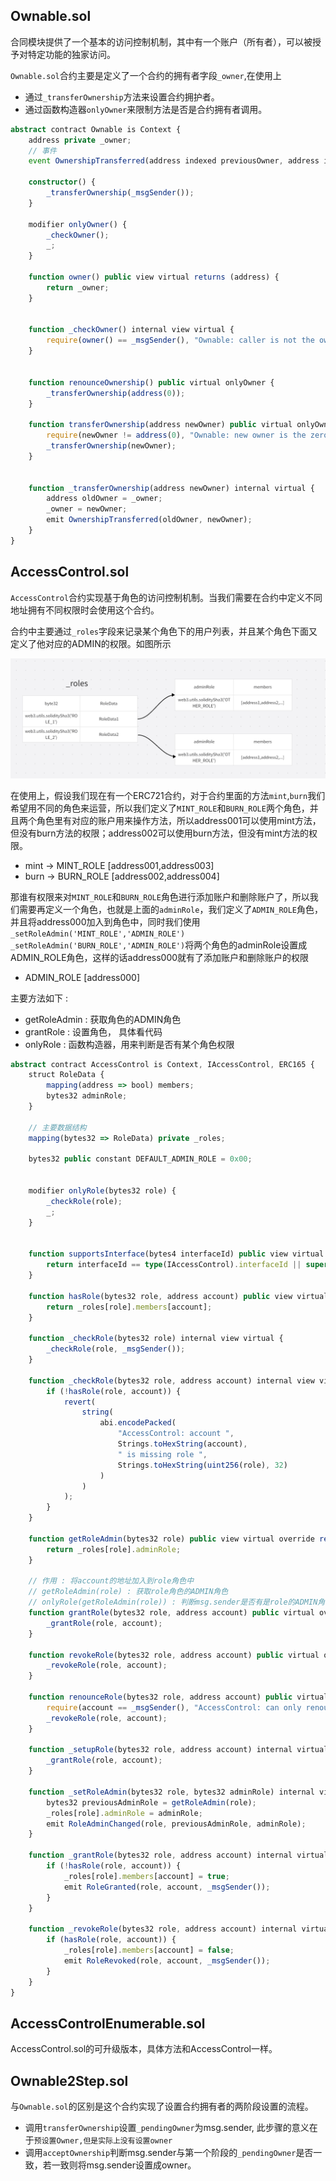 ## Ownable.sol

合同模块提供了一个基本的访问控制机制，其中有一个账户（所有者），可以被授予对特定功能的独家访问。

`Ownable.sol`合约主要是定义了一个合约的拥有者字段`_owner`,在使用上

- 通过`_transferOwnership`方法来设置合约拥护者。
- 通过函数构造器`onlyOwner`来限制方法是否是合约拥有者调用。

```typescript
abstract contract Ownable is Context {
    address private _owner;
    // 事件
    event OwnershipTransferred(address indexed previousOwner, address indexed newOwner);

    constructor() {
        _transferOwnership(_msgSender());
    }
    
    modifier onlyOwner() {
        _checkOwner();
        _;
    }

    function owner() public view virtual returns (address) {
        return _owner;
    }

    
    function _checkOwner() internal view virtual {
        require(owner() == _msgSender(), "Ownable: caller is not the owner");
    }

   
    function renounceOwnership() public virtual onlyOwner {
        _transferOwnership(address(0));
    }

    function transferOwnership(address newOwner) public virtual onlyOwner {
        require(newOwner != address(0), "Ownable: new owner is the zero address");
        _transferOwnership(newOwner);
    }

   
    function _transferOwnership(address newOwner) internal virtual {
        address oldOwner = _owner;
        _owner = newOwner;
        emit OwnershipTransferred(oldOwner, newOwner);
    }
}
```

## AccessControl.sol

`AccessControl`合约实现基于角色的访问控制机制。当我们需要在合约中定义不同地址拥有不同权限时会使用这个合约。

合约中主要通过`_roles`字段来记录某个角色下的用户列表，并且某个角色下面又定义了他对应的ADMIN的权限。如图所示

![](openzeppelin(1)_access详解/1.png)

在使用上，假设我们现在有一个ERC721合约，对于合约里面的方法`mint`,`burn`我们希望用不同的角色来运营，所以我们定义了`MINT_ROLE`和`BURN_ROLE`两个角色，并且两个角色里有对应的账户用来操作方法，所以address001可以使用mint方法，但没有burn方法的权限；address002可以使用burn方法，但没有mint方法的权限。

- mint -> MINT_ROLE [address001,address003]
- burn -> BURN_ROLE [address002,address004]

那谁有权限来对`MINT_ROLE`和`BURN_ROLE`角色进行添加账户和删除账户了，所以我们需要再定义一个角色，也就是上面的`adminRole`，我们定义了`ADMIN_ROLE`角色，并且将address000加入到角色中，同时我们使用`_setRoleAdmin('MINT_ROLE','ADMIN_ROLE') _setRoleAdmin('BURN_ROLE','ADMIN_ROLE')`将两个角色的adminRole设置成ADMIN_ROLE角色，这样的话address000就有了添加账户和删除账户的权限

- ADMIN_ROLE [address000]

主要方法如下 :

- getRoleAdmin : 获取角色的ADMIN角色
- grantRole : 设置角色， 具体看代码
- onlyRole : 函数构造器，用来判断是否有某个角色权限 

```typescript
abstract contract AccessControl is Context, IAccessControl, ERC165 {
    struct RoleData {
        mapping(address => bool) members;
        bytes32 adminRole;
    }

    // 主要数据结构
    mapping(bytes32 => RoleData) private _roles;

    bytes32 public constant DEFAULT_ADMIN_ROLE = 0x00;

   
    modifier onlyRole(bytes32 role) {
        _checkRole(role);
        _;
    }

    
    function supportsInterface(bytes4 interfaceId) public view virtual override returns (bool) {
        return interfaceId == type(IAccessControl).interfaceId || super.supportsInterface(interfaceId);
    }

    function hasRole(bytes32 role, address account) public view virtual override returns (bool) {
        return _roles[role].members[account];
    }

    function _checkRole(bytes32 role) internal view virtual {
        _checkRole(role, _msgSender());
    }

    function _checkRole(bytes32 role, address account) internal view virtual {
        if (!hasRole(role, account)) {
            revert(
                string(
                    abi.encodePacked(
                        "AccessControl: account ",
                        Strings.toHexString(account),
                        " is missing role ",
                        Strings.toHexString(uint256(role), 32)
                    )
                )
            );
        }
    }

    function getRoleAdmin(bytes32 role) public view virtual override returns (bytes32) {
        return _roles[role].adminRole;
    }

    // 作用 : 将account的地址加入到role角色中
    // getRoleAdmin(role) : 获取role角色的ADMIN角色
    // onlyRole(getRoleAdmin(role)) : 判断msg.sender是否有是role的ADMIN角色
    function grantRole(bytes32 role, address account) public virtual override onlyRole(getRoleAdmin(role)) {
        _grantRole(role, account);
    }

    function revokeRole(bytes32 role, address account) public virtual override onlyRole(getRoleAdmin(role)) {
        _revokeRole(role, account);
    }

    function renounceRole(bytes32 role, address account) public virtual override {
        require(account == _msgSender(), "AccessControl: can only renounce roles for self");
        _revokeRole(role, account);
    }

    function _setupRole(bytes32 role, address account) internal virtual {
        _grantRole(role, account);
    }

    function _setRoleAdmin(bytes32 role, bytes32 adminRole) internal virtual {
        bytes32 previousAdminRole = getRoleAdmin(role);
        _roles[role].adminRole = adminRole;
        emit RoleAdminChanged(role, previousAdminRole, adminRole);
    }

    function _grantRole(bytes32 role, address account) internal virtual {
        if (!hasRole(role, account)) {
            _roles[role].members[account] = true;
            emit RoleGranted(role, account, _msgSender());
        }
    }

    function _revokeRole(bytes32 role, address account) internal virtual {
        if (hasRole(role, account)) {
            _roles[role].members[account] = false;
            emit RoleRevoked(role, account, _msgSender());
        }
    }
}
```

## AccessControlEnumerable.sol

AccessControl.sol的可升级版本，具体方法和AccessControl一样。

## Ownable2Step.sol

与`Ownable.sol`的区别是这个合约实现了设置合约拥有者的两阶段设置的流程。

- 调用`transferOwnership`设置`_pendingOwner`为msg.sender, 此步骤的意义在于`预设置Owner,但是实际上没有设置owner`
- 调用`acceptOwnership`判断msg.sender与第一个阶段的`_pendingOwner`是否一致，若一致则将msg.sender设置成owner。


